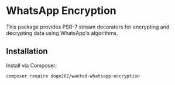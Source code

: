 # WhatsApp Encryption

This package provides PSR-7 stream decorators for encrypting and decrypting data using WhatsApp's algorithms.

## Installation

Install via Composer:

```bash
composer require doge202/wanted-whatsapp-encryption